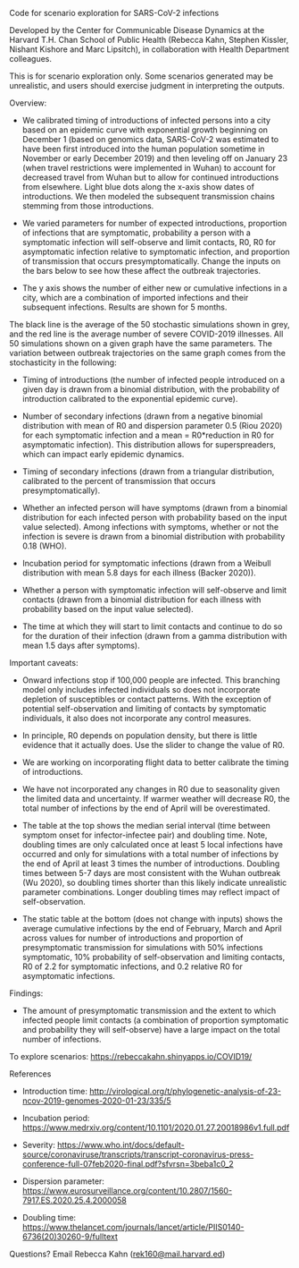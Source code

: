Code for scenario exploration for SARS-CoV-2 infections

Developed by the Center for Communicable Disease Dynamics at the Harvard T.H. Chan School of Public Health (Rebecca Kahn, Stephen Kissler, Nishant Kishore and Marc Lipsitch), in collaboration with Health Department colleagues. 

This is for scenario exploration only. Some scenarios generated may be unrealistic, and users should exercise judgment in interpreting the outputs.

Overview:

- We calibrated timing of introductions of infected persons into a city based on an epidemic curve with exponential growth beginning on December 1 (based on genomics data, SARS-CoV-2 was estimated to have been first introduced into the human population sometime in November or early December 2019) and then leveling off on January 23 (when travel restrictions were implemented in Wuhan) to account for decreased travel from Wuhan but to allow for continued introductions from elsewhere. Light blue dots along the x-axis show dates of introductions. We then modeled the subsequent transmission chains stemming from those introductions.

- We varied parameters for number of expected introductions, proportion of infections that are symptomatic, probability a person with a symptomatic infection will self-observe and limit contacts, R0, R0 for asymptomatic infection relative to symptomatic infection, and proportion of transmission that occurs presymptomatically. Change the inputs on the bars below to see how these affect the outbreak trajectories.

- The y axis shows the number of either new or cumulative infections in a city, which are a combination of imported infections and their subsequent infections. Results are shown for 5 months.

The black line is the average of the 50 stochastic simulations shown in grey, and the red line is the average number of severe COVID-2019 illnesses. All 50 simulations shown on a given graph have the same parameters. The variation between outbreak trajectories on the same graph comes from the stochasticity in the following:

- Timing of introductions (the number of infected people introduced on a given day is drawn from a binomial distribution, with the probability of introduction calibrated to the exponential epidemic curve).

- Number of secondary infections (drawn from a negative binomial distribution with mean of R0 and dispersion parameter 0.5 (Riou 2020) for each symptomatic infection and a mean = R0*reduction in R0 for asymptomatic infection). This distribution allows for superspreaders, which can impact early epidemic dynamics.

- Timing of secondary infections (drawn from a triangular distribution, calibrated to the percent of transmission that occurs presymptomatically).

- Whether an infected person will have symptoms (drawn from a binomial distribution for each infected person with probability based on the input value selected). Among infections with symptoms, whether or not the infection is severe is drawn from a binomial distribution with probability 0.18 (WHO).

- Incubation period for symptomatic infections (drawn from a Weibull distribution with mean 5.8 days for each illness (Backer 2020)).

- Whether a person with symptomatic infection will self-observe and limit contacts (drawn from a binomial distribution for each illness with probability based on the input value selected).

- The time at which they will start to limit contacts and continue to do so for the duration of their infection (drawn from a gamma distribution with mean 1.5 days after symptoms).

Important caveats:

- Onward infections stop if 100,000 people are infected. This branching model only includes infected individuals so does not incorporate depletion of susceptibles or contact patterns. With the exception of potential self-observation and limiting of contacts by symptomatic individuals, it also does not incorporate any control measures.

- In principle, R0 depends on population density, but there is little evidence that it actually does. Use the slider to change the value of R0.

- We are working on incorporating flight data to better calibrate the timing of introductions.

- We have not incorporated any changes in R0 due to seasonality given the limited data and uncertainty. If warmer weather will decrease R0, the total number of infections by the end of April will be overestimated.

- The table at the top shows the median serial interval (time between symptom onset for infector-infectee pair) and doubling time. Note, doubling times are only calculated once at least 5 local infections have occurred and only for simulations with a total number of infections by the end of April at least 3 times the number of introductions. Doubling times between 5-7 days are most consistent with the Wuhan outbreak (Wu 2020), so doubling times shorter than this likely indicate unrealistic parameter combinations. Longer doubling times may reflect impact of self-observation.

- The static table at the bottom (does not change with inputs) shows the average cumulative infections by the end of February, March and April across values for number of introductions and proportion of presymptomatic transmission for simulations with 50% infections symptomatic, 10% probability of self-observation and limiting contacts, R0 of 2.2 for symptomatic infections, and 0.2 relative R0 for asymptomatic infections.

Findings:

- The amount of presymptomatic transmission and the extent to which infected people limit contacts (a combination of proportion symptomatic and probability they will self-observe) have a large impact on the total number of infections.

To explore scenarios: https://rebeccakahn.shinyapps.io/COVID19/

References

- Introduction time: http://virological.org/t/phylogenetic-analysis-of-23-ncov-2019-genomes-2020-01-23/335/5
  
- Incubation period: https://www.medrxiv.org/content/10.1101/2020.01.27.20018986v1.full.pdf

- Severity: https://www.who.int/docs/default-source/coronaviruse/transcripts/transcript-coronavirus-press-conference-full-07feb2020-final.pdf?sfvrsn=3beba1c0_2

- Dispersion parameter: https://www.eurosurveillance.org/content/10.2807/1560-7917.ES.2020.25.4.2000058

- Doubling time: https://www.thelancet.com/journals/lancet/article/PIIS0140-6736(20)30260-9/fulltext

Questions? Email Rebecca Kahn (rek160@mail.harvard.ed)
